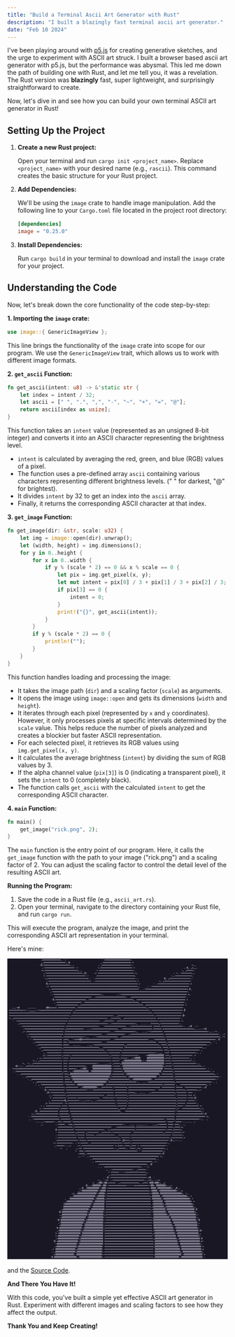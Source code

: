 ```yaml
---
title: "Build a Terminal Ascii Art Generator with Rust"
description: "I built a blazingly fast terminal ascii art generator."
date: "Feb 10 2024"
---
```


I've been playing around with [p5.js](https://p5js.org/) for creating generative sketches, and the urge to experiment with ASCII art struck. I built a browser based ascii art generator with p5.js, but the performance was abysmal. This led me down the path of building one with Rust, and let me tell you, it was a revelation. The Rust version was **blazingly** fast, super lightweight, and surprisingly straightforward to create.

Now, let's dive in and see how you can build your own terminal ASCII art generator in Rust!

## Setting Up the Project

1. **Create a new Rust project:**

    Open your terminal and run `cargo init <project_name>`. Replace `<project_name>` with your desired name (e.g., `rascii`). This command creates the basic structure for your Rust project.

2. **Add Dependencies:**

    We'll be using the `image` crate to handle image manipulation. Add the following line to your `Cargo.toml` file located in the project root directory:

    ```toml
    [dependencies]
    image = "0.25.0"
    ```

3. **Install Dependencies:**

    Run `cargo build` in your terminal to download and install the `image` crate for your project.

## Understanding the Code

Now, let's break down the core functionality of the code step-by-step:

**1. Importing the `image` crate:**

```rust
use image::{ GenericImageView };
```

This line brings the functionality of the `image` crate into scope for our program. We use the `GenericImageView` trait, which allows us to work with different image formats.

**2. `get_ascii` Function:**

```rust
fn get_ascii(intent: u8) -> &'static str {
    let index = intent / 32;
    let ascii = [" ", ".", ",", "-", "~", "+", "=", "@"];
    return ascii[index as usize];
}
```

This function takes an `intent` value (represented as an unsigned 8-bit integer) and converts it into an ASCII character representing the brightness level.

-   `intent` is calculated by averaging the red, green, and blue (RGB) values of a pixel.
-   The function uses a pre-defined array `ascii` containing various characters representing different brightness levels. (" " for darkest, "@" for brightest).
-   It divides `intent` by 32 to get an index into the `ascii` array.
-   Finally, it returns the corresponding ASCII character at that index.

**3. `get_image` Function:**

```rust
fn get_image(dir: &str, scale: u32) {
    let img = image::open(dir).unwrap();
    let (width, height) = img.dimensions();
    for y in 0..height {
        for x in 0..width {
            if y % (scale * 2) == 0 && x % scale == 0 {
                let pix = img.get_pixel(x, y);
                let mut intent = pix[0] / 3 + pix[1] / 3 + pix[2] / 3;
                if pix[3] == 0 {
                    intent = 0;
                }
                print!("{}", get_ascii(intent));
            }
        }
        if y % (scale * 2) == 0 {
            println!("");
        }
    }
}
```

This function handles loading and processing the image:

-   It takes the image path (`dir`) and a scaling factor (`scale`) as arguments.
-   It opens the image using `image::open` and gets its dimensions (`width` and `height`).
-   It iterates through each pixel (represented by `x` and `y` coordinates). However, it only processes pixels at specific intervals determined by the `scale` value. This helps reduce the number of pixels analyzed and creates a blockier but faster ASCII representation.
-   For each selected pixel, it retrieves its RGB values using `img.get_pixel(x, y)`.
-   It calculates the average brightness (`intent`) by dividing the sum of RGB values by 3.
-   If the alpha channel value (`pix[3]`) is 0 (indicating a transparent pixel), it sets the `intent` to 0 (completely black).
-   The function calls `get_ascii` with the calculated `intent` to get the corresponding ASCII character.

**4. `main` Function:**

```rust
fn main() {
    get_image("rick.png", 2);
}
```

The `main` function is the entry point of our program. Here, it calls the `get_image` function with the path to your image ("rick.png") and a scaling factor of 2. You can adjust the scaling factor to control the detail level of the resulting ASCII art.

**Running the Program:**

1. Save the code in a Rust file (e.g., `ascii_art.rs`).
2. Open your terminal, navigate to the directory containing your Rust file, and run `cargo run`.

This will execute the program, analyze the image, and print the corresponding ASCII art representation in your terminal.

Here's mine:

![Rick Sanchez](./rick.png)

and the [Source Code](https://github.com/x0bd/rascii).

**And There You Have It!**

With this code, you've built a simple yet effective ASCII art generator in Rust. Experiment with different images and scaling factors to see how they affect the output.

**Thank You and Keep Creating!**
